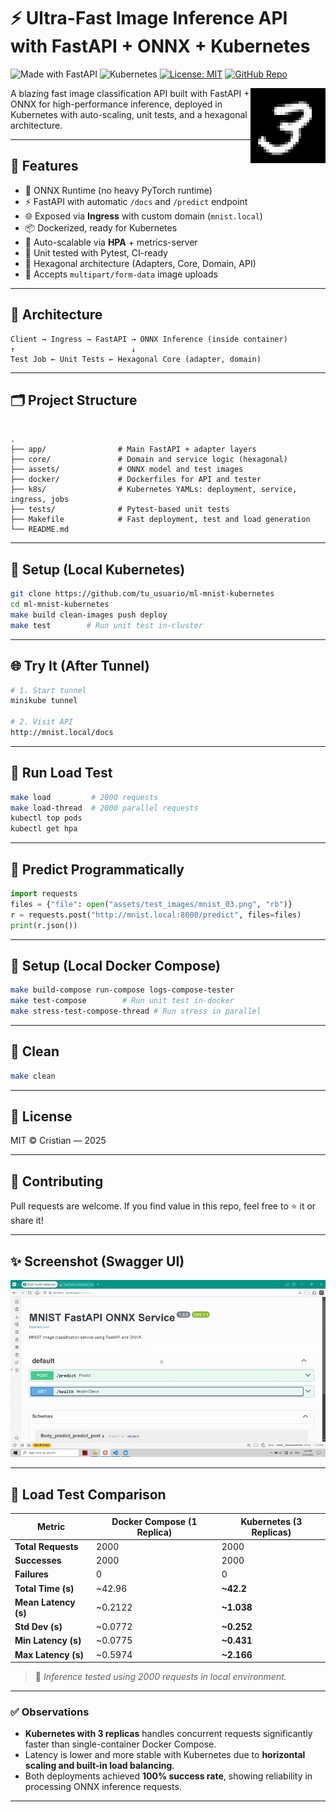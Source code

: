 # ⚡ Ultra-Fast Image Inference API with FastAPI + ONNX + Kubernetes

![Made with FastAPI](https://img.shields.io/badge/Powered%20By-FastAPI-00b300?logo=fastapi&logoColor=white)
![Kubernetes](https://img.shields.io/badge/K8s-AutoScaling-blue?logo=kubernetes)
[![License: MIT](https://img.shields.io/badge/License-MIT-yellow.svg)](https://opensource.org/licenses/MIT)
[![GitHub Repo](https://img.shields.io/badge/Repo-GitHub-black?logo=github)](https://github.com/CristianLazoQuispe/ML-Mnist-kubernetes)


<img src="assets/test_images/mnist_03.png" width="120" align="right"/>

A blazing fast image classification API built with FastAPI + ONNX for high-performance inference, deployed in Kubernetes with auto-scaling, unit tests, and a hexagonal architecture.

---

## 🚀 Features

- 🧠 ONNX Runtime (no heavy PyTorch runtime)
- ⚡ FastAPI with automatic `/docs` and `/predict` endpoint
- 🌐 Exposed via **Ingress** with custom domain (`mnist.local`)
- 📦 Dockerized, ready for Kubernetes
- 🔁 Auto-scalable via **HPA** + metrics-server
- 🧪 Unit tested with Pytest, CI-ready
- 🧱 Hexagonal architecture (Adapters, Core, Domain, API)
- 📸 Accepts `multipart/form-data` image uploads

---

## 🧬 Architecture

```
Client → Ingress → FastAPI → ONNX Inference (inside container)
↑                          ↓
Test Job ← Unit Tests ← Hexagonal Core (adapter, domain)
```

---

## 🗂️ Project Structure

```

.
├── app/                # Main FastAPI + adapter layers
├── core/               # Domain and service logic (hexagonal)
├── assets/             # ONNX model and test images
├── docker/             # Dockerfiles for API and tester
├── k8s/                # Kubernetes YAMLs: deployment, service, ingress, jobs
├── tests/              # Pytest-based unit tests
├── Makefile            # Fast deployment, test and load generation
└── README.md

```

---

## 🔧 Setup (Local Kubernetes)

```bash
git clone https://github.com/tu_usuario/ml-mnist-kubernetes
cd ml-mnist-kubernetes
make build clean-images push deploy
make test        # Run unit test in-cluster
````

---

## 🌐 Try It (After Tunnel)

```bash
# 1. Start tunnel
minikube tunnel

# 2. Visit API
http://mnist.local/docs
```

---

## 🧪 Run Load Test

```bash
make load         # 2000 requests
make load-thread  # 2000 parallel requests
kubectl top pods
kubectl get hpa
```

---

## 🧠 Predict Programmatically

```python
import requests
files = {"file": open("assets/test_images/mnist_03.png", "rb")}
r = requests.post("http://mnist.local:8000/predict", files=files)
print(r.json())
```

---

## 🔧 Setup (Local Docker Compose)

```bash
make build-compose run-compose logs-compose-tester
make test-compose        # Run unit test in-docker
make stress-test-compose-thread # Run stress in parallel
````

---

## 🧹 Clean

```bash
make clean
```

---

## 📄 License

MIT © Cristian — 2025

---

## 🙌 Contributing

Pull requests are welcome. If you find value in this repo, feel free to ⭐ it or share it!

---

## ✨ Screenshot (Swagger UI)

<!-- Replace with your screenshot -->

![Swagger UI](assets/fastapi-docs.gif)

---

## 🚀 Load Test Comparison

| Metric               | Docker Compose (1 Replica) | Kubernetes (3 Replicas) |
| -------------------- | -------------------------- | ----------------------- |
| **Total Requests**   | 2000                       | 2000                    |
| **Successes**        | 2000                       | 2000                    |
| **Failures**         | 0                          | 0                       |
| **Total Time (s)**   | \~42.96                    | **\~42.2**                |
| **Mean Latency (s)** | \~0.2122                   | **\~1.038**               |
| **Std Dev (s)**      | \~0.0772                   | **\~0.252**               |
| **Min Latency (s)**  | \~0.0775                   | **\~0.431**               |
| **Max Latency (s)**  | \~0.5974                   | **\~2.166**               |

> 📌 *Inference tested using 2000 requests in local environment.*

---

### ✅ Observations

* **Kubernetes with 3 replicas** handles concurrent requests significantly faster than single-container Docker Compose.
* Latency is lower and more stable with Kubernetes due to **horizontal scaling and built-in load balancing**.
* Both deployments achieved **100% success rate**, showing reliability in processing ONNX inference requests.

---
